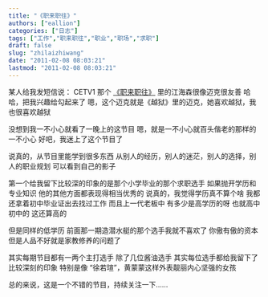 ```yaml
---
title: "《职来职往》"
authors: ["eallion"]
categories: ["日志"]
tags: ["工作","职来职往","职业","职场","求职"]
draft: false
slug: "zhilaizhiwang"
date: "2011-02-08 08:03:21"
lastmod: "2011-02-08 08:03:21"
---
```


某人给我发短信说：
CETV1 那个 [《职来职往》](http://baike.baidu.com/view/4503413.htm) 里的江海森很像迈克很友善
哈哈，把我兴趣给勾起来了
嗯，这个迈克就是《越狱》里的迈克，她喜欢越狱，我也很喜欢越狱

没想到我一不小心就看了一晚上的这节目
嗯，就是一不小心就百头偕老的那样的一不小心
好吧，我迷上了这个节目了

说真的，从节目里能学到很多东西
从别人的经历，别人的迷茫，别人的选择，别人的职业规划
可以看到自己的影子

第一个给我留下比较深的印象的是那个小学毕业的那个求职选手
如果抛开学历和专业知识
他的其他方面都表现得相当优秀的
说真的，我觉得学历真不算个啥
我都还拿着初中毕业证出去找过工作
而且上一代老板中
有多少是高学历的呀
也就高中初中的
这还算高的

但是同样的低学历
前面那一期造潜水艇的那个选手我就不喜欢了
你傲有傲的资本
但是人品不好就是家教修养的问题了

其实每期节目都有一两个主打选手
除了几位酱油选手
其实每位选手都给我留下了比较深刻的印象
特别是像 “徐若瑄”，黄蒙蒙这样外表靓丽内心坚强的女孩

总的来说，这是一个不错的节目，持续关注一下……
